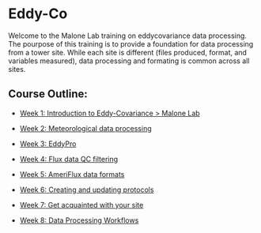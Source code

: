 # Eddy-Co
Welcome to the Malone Lab training on eddycovariance data processing. The pourpose of this training is to provide a foundation for data processing from a tower site. While each site is different (files produced, format, and variables measured), data processing and formating is common across all sites. 

## Course Outline:

+ <a href="https://docs.google.com/presentation/d/1nduKbh0dpxQdfMj7-wOyK0zsN-l3RLpu/edit?usp=drive_link&ouid=100630405528702830421&rtpof=true&sd=true" > Week 1: Introduction to Eddy-Covariance > Malone Lab </a>

+ <a href="https://docs.google.com/presentation/d/1UHKtbTNbSyU5GDbXm6vAtXZIeiJO7z1qP07kJf2HUaI/edit?usp=sharing" > Week 2: Meteorological data processing </a>

+ <a href="https://docs.google.com/presentation/d/12QY-Lfpk2hCJcIma_nrDYEZ-ohE-k2DircugWqkW1rk/edit?usp=sharing" > Week 3: EddyPro </a>

+ <a href="https://docs.google.com/presentation/d/1wgSvQfiIT88M9TAmJiB5eb5-auTLwGH-9ogOTjwJ61A/edit?usp=drive_link" > Week 4: Flux data QC filtering </a>
+ <a href="https://docs.google.com/presentation/d/1NejejmY4kG6hkb9VQ2PuzhP86mTKcqY5Gy6N8uMaV2Q/edit?usp=sharing"> Week 5: AmeriFlux data formats
+ Week 6: Creating and updating protocols
+ Week 7: Get acquainted with your site
+ Week 8: Data Processing Workflows
